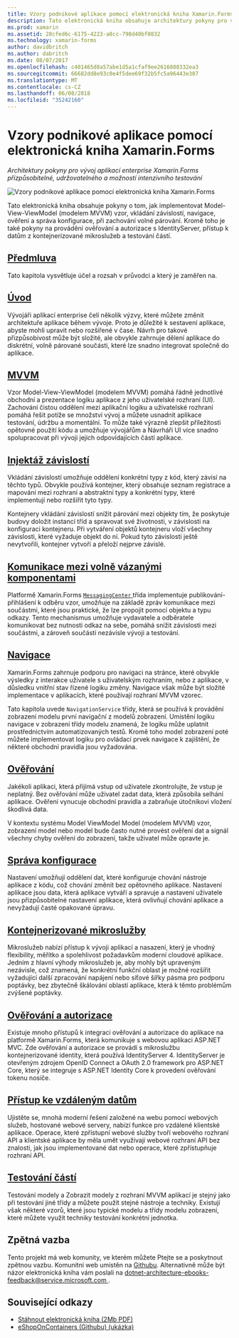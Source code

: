 ```yaml
---
title: Vzory podnikové aplikace pomocí elektronická kniha Xamarin.Forms
description: Tato elektronická kniha obsahuje architektury pokyny pro vývoj přizpůsobitelné, udržovatelného a možností intenzivního testování Xamarin.Forms podnikové aplikace.
ms.prod: xamarin
ms.assetid: 28cfed6c-6175-4223-a8cc-798d40bf0832
ms.technology: xamarin-forms
author: davidbritch
ms.author: dabritch
ms.date: 08/07/2017
ms.openlocfilehash: c401465d8a57abe1d5a1cfaf9ee2616888332ea3
ms.sourcegitcommit: 66682dd8e93c0e4f5dee69f32b5fc5a96443e307
ms.translationtype: MT
ms.contentlocale: cs-CZ
ms.lasthandoff: 06/08/2018
ms.locfileid: "35242160"
---
```

# <a name="enterprise-application-patterns-using-xamarinforms-ebook"></a>Vzory podnikové aplikace pomocí elektronická kniha Xamarin.Forms

_Architektury pokyny pro vývoj aplikací enterprise Xamarin.Forms přizpůsobitelné, udržovatelného a možností intenzivního testování_

![](images/cover-sml.png "Vzory podnikové aplikace pomocí elektronická kniha Xamarin.Forms")

Tato elektronická kniha obsahuje pokyny o tom, jak implementovat Model-View-ViewModel (modelem MVVM) vzor, vkládání závislostí, navigace, ověření a správa konfigurace, při zachování volné párování. Kromě toho je také pokyny na provádění ověřování a autorizace s IdentityServer, přístup k datům z kontejnerizované mikroslužeb a testování částí.

## <a name="prefaceprefacemd"></a>[Předmluva](preface.md)

Tato kapitola vysvětluje účel a rozsah v průvodci a který je zaměřen na.

## <a name="introductionintroductionmd"></a>[Úvod](introduction.md)

Vývojáři aplikací enterprise čelí několik výzvy, které můžete změnit architektuře aplikace během vývoje. Proto je důležité k sestavení aplikace, abyste mohli upravit nebo rozšířené v čase. Návrh pro takové přizpůsobivost může být složité, ale obvykle zahrnuje dělení aplikace do diskrétní, volně párované součásti, které lze snadno integrovat společně do aplikace.

## <a name="mvvmmvvmmd"></a>[MVVM](mvvm.md)

Vzor Model-View-ViewModel (modelem MVVM) pomáhá řádně jednotlivé obchodní a prezentace logiku aplikace z jeho uživatelské rozhraní (UI). Zachování čistou oddělení mezi aplikační logiku a uživatelské rozhraní pomáhá řešit potíže se množství vývoj a můžete usnadnit aplikace testování, údržbu a momentální. To může také výrazně zlepšit příležitosti opětovné použití kódu a umožňuje vývojářům a Návrháři UI více snadno spolupracovat při vývoji jejich odpovídajících částí aplikace.

## <a name="dependency-injectiondependency-injectionmd"></a>[Injektáž závislostí](dependency-injection.md)

Vkládání závislostí umožňuje oddělení konkrétní typy z kód, který závisí na těchto typů. Obvykle používá kontejner, který obsahuje seznam registrace a mapování mezi rozhraní a abstraktní typy a konkrétní typy, které implementují nebo rozšířit tyto typy.

Kontejnery vkládání závislostí snížit párování mezi objekty tím, že poskytuje budovy doložit instancí tříd a spravovat své životnosti, v závislosti na konfiguraci kontejneru. Při vytváření objektů kontejneru vloží všechny závislosti, které vyžaduje objekt do ní. Pokud tyto závislosti ještě nevytvořili, kontejner vytvoří a přeloží nejprve závislé.

## <a name="communicating-between-loosely-coupled-componentscommunicating-between-loosely-coupled-componentsmd"></a>[Komunikace mezi volně vázanými komponentami](communicating-between-loosely-coupled-components.md)

Platformě Xamarin.Forms [ `MessagingCenter` ](https://developer.xamarin.com/api/type/Xamarin.Forms.MessagingCenter/) třída implementuje publikování-přihlášení k odběru vzor, umožňuje na základě zpráv komunikace mezi součástmi, které jsou praktické, že lze propojit pomocí objektu a typu odkazy. Tento mechanismus umožňuje vydavatele a odběratele komunikovat bez nutnosti odkaz na sebe, pomáhá snížit závislosti mezi součástmi, a zároveň součástí nezávisle vývoji a testování.

## <a name="navigationnavigationmd"></a>[Navigace](navigation.md)

Xamarin.Forms zahrnuje podporu pro navigaci na stránce, které obvykle výsledky z interakce uživatele s uživatelským rozhraním, nebo z aplikace, v důsledku vnitřní stav řízené logiku změny. Navigace však může být složité implementace v aplikacích, které používají rozhraní MVVM vzorec.

Tato kapitola uvede `NavigationService` třídy, která se používá k provádění zobrazení modelu první navigační z modelů zobrazení. Umístění logiku navigace v zobrazení třídy modelu znamená, že logiku může uplatnit prostřednictvím automatizovaných testů. Kromě toho model zobrazení poté můžete implementovat logiku pro ovládací prvek navigace k zajištění, že některé obchodní pravidla jsou vyžadována.

## <a name="validationvalidationmd"></a>[Ověřování](validation.md)

Jakékoli aplikaci, která přijímá vstup od uživatele zkontrolujte, že vstup je neplatný. Bez ověřování může uživatel zadat data, která způsobila selhání aplikace. Ověření vynucuje obchodní pravidla a zabraňuje útočníkovi vložení škodlivá data.

V kontextu systému Model ViewModel Model (modelem MVVM) vzor, zobrazení model nebo model bude často nutné provést ověření dat a signál všechny chyby ověření do zobrazení, takže uživatel může opravte je.

## <a name="configuration-managementconfiguration-managementmd"></a>[Správa konfigurace](configuration-management.md)

Nastavení umožňují oddělení dat, které konfiguruje chování nástroje aplikace z kódu, což chování změnit bez opětovného aplikace. Nastavení aplikace jsou data, která aplikace vytváří a spravuje a nastavení uživatele jsou přizpůsobitelné nastavení aplikace, která ovlivňují chování aplikace a nevyžadují časté opakované úpravu.

## <a name="containerized-microservicescontainerized-microservicesmd"></a>[Kontejnerizované mikroslužby](containerized-microservices.md)

Mikroslužeb nabízí přístup k vývoji aplikací a nasazení, který je vhodný flexibility, měřítko a spolehlivost požadavkům moderní cloudové aplikace. Jedním z hlavní výhody mikroslužeb je, aby mohly být upraveným nezávisle, což znamená, že konkrétní funkční oblast je možné rozšířit vyžadující další zpracování napájení nebo síťové šířky pásma pro podporu poptávky, bez zbytečně škálování oblastí aplikace, která k těmto problémům zvýšené poptávky.

## <a name="authentication-and-authorizationauthentication-and-authorizationmd"></a>[Ověřování a autorizace](authentication-and-authorization.md)

Existuje mnoho přístupů k integraci ověřování a autorizace do aplikace na platformě Xamarin.Forms, která komunikuje s webovou aplikaci ASP.NET MVC. Zde ověřování a autorizace se provádí s mikroslužbu kontejnerizované identity, která používá IdentityServer 4. IdentityServer je otevřeným zdrojem OpenID Connect a OAuth 2.0 framework pro ASP.NET Core, který se integruje s ASP.NET Identity Core k provedení ověřování tokenu nosiče.

## <a name="accessing-remote-dataaccessing-remote-datamd"></a>[Přístup ke vzdáleným datům](accessing-remote-data.md)

Ujistěte se, mnohá moderní řešení založené na webu pomocí webových služeb, hostované webové servery, nabízí funkce pro vzdálené klientské aplikace. Operace, které zpřístupní webové služby tvoří webového rozhraní API a klientské aplikace by měla umět využívají webové rozhraní API bez znalosti, jak jsou implementované dat nebo operace, které zpřístupňuje rozhraní API.

## <a name="unit-testingunit-testingmd"></a>[Testování částí](unit-testing.md)

Testování modely a Zobrazit modely z rozhraní MVVM aplikací je stejný jako při testování jiné třídy a můžete použít stejné nástroje a techniky. Existují však některé vzorů, které jsou typické modelu a třídy modelu zobrazení, které můžete využít techniky testování konkrétní jednotka.

## <a name="feedback"></a>Zpětná vazba

Tento projekt má web komunity, ve kterém můžete Ptejte se a poskytnout zpětnou vazbu. Komunitní web umístěn na [Githubu](https://github.com/dotnet-architecture/eShopOnContainers). Alternativně může být názor elektronická kniha vám poslali na [ dotnet-architecture-ebooks-feedback@service.microsoft.com ](mailto:dotnet-architecture-ebooks-feedback@service.microsoft.com).


## <a name="related-links"></a>Související odkazy

- [Stáhnout elektronická kniha (2Mb PDF)](https://aka.ms/xamarinpatternsebook)
- [eShopOnContainers (Githubu) (ukázka)](https://github.com/dotnet-architecture/eShopOnContainers)
